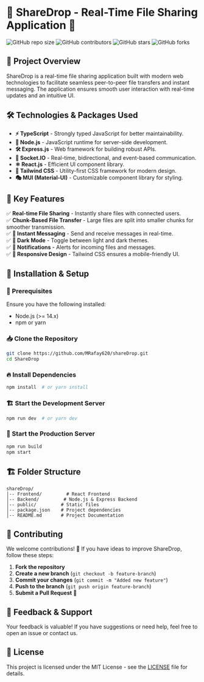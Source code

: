 # 📂 ShareDrop - Real-Time File Sharing Application 🚀

![GitHub repo size](https://img.shields.io/github/repo-size/yourusername/shareDrop)
![GitHub contributors](https://img.shields.io/github/contributors/yourusername/shareDrop)
![GitHub stars](https://img.shields.io/github/stars/yourusername/shareDrop?style=social)
![GitHub forks](https://img.shields.io/github/forks/yourusername/shareDrop?style=social)

## 🌟 Project Overview
ShareDrop is a real-time file sharing application built with modern web technologies to facilitate seamless peer-to-peer file transfers and instant messaging. The application ensures smooth user interaction with real-time updates and an intuitive UI.

## 🛠️ Technologies & Packages Used
- **⚡ TypeScript** - Strongly typed JavaScript for better maintainability.
- **🚀 Node.js** - JavaScript runtime for server-side development.
- **🛠️ Express.js** - Web framework for building robust APIs.
- **🔗 Socket.IO** - Real-time, bidirectional, and event-based communication.
- **⚛️ React.js** - Efficient UI component library.
- **🎨 Tailwind CSS** - Utility-first CSS framework for modern design.
- **🎭 MUI (Material-UI)** - Customizable component library for styling.

## 🌟 Key Features
✅ **Real-time File Sharing** - Instantly share files with connected users.  
✅ **Chunk-Based File Transfer** - Large files are split into smaller chunks for smoother transmission.  
✅ **💬 Instant Messaging** - Send and receive messages in real-time.  
✅ **🌙 Dark Mode** - Toggle between light and dark themes.  
✅ **🔔 Notifications** - Alerts for incoming files and messages.  
✅ **📱 Responsive Design** - Tailwind CSS ensures a mobile-friendly UI.


## 🚀 Installation & Setup
### 🔧 Prerequisites
Ensure you have the following installed:
- Node.js (>= 14.x)
- npm or yarn

### 📥 Clone the Repository
```sh
git clone https://github.com/MRafay620/shareDrop.git
cd ShareDrop
```

### 🔥 Install Dependencies
```sh
npm install  # or yarn install
```

### 🏗️ Start the Development Server
```sh
npm run dev  # or yarn dev
```

### 🚀 Start the Production Server
```sh
npm run build
npm start
```

## 🏗️ Folder Structure
```
shareDrop/
│-- Frontend/         # React Frontend
│-- Backend/         # Node.js & Express Backend
│-- public/         # Static files
│-- package.json    # Project dependencies
│-- README.md       # Project Documentation
```

## 🤝 Contributing
We welcome contributions! 🎉 If you have ideas to improve ShareDrop, follow these steps:
1. **Fork the repository**
2. **Create a new branch** (`git checkout -b feature-branch`)
3. **Commit your changes** (`git commit -m "Added new feature"`)
4. **Push to the branch** (`git push origin feature-branch`)
5. **Submit a Pull Request** 🚀


## 💬 Feedback & Support
Your feedback is valuable! If you have suggestions or need help, feel free to open an issue or contact us.


## 📜 License
This project is licensed under the MIT License - see the [LICENSE](LICENSE) file for details.

